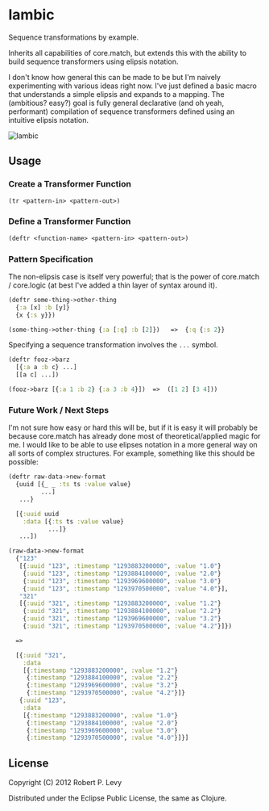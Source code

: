 # lambic

Sequence transformations by example.

Inherits all capabilities of core.match, but extends this with the ability to 
build sequence transformers using elipsis notation. 

I don't know how general this can be made to be but I'm naively experimenting
with various ideas right now.  I've just defined a basic macro that understands
a simple elipsis and expands to a mapping.  The (ambitious? easy?) goal is fully
general declarative (and oh yeah, performant) compilation of sequence 
transformers defined using an intuitive elipsis notation.

![lambic](https://raw.github.com/rplevy/lambic/master/etc/lambic.png)

## Usage

### Create a Transformer Function
 
```clojure
(tr <pattern-in> <pattern-out>)
```

### Define a Transformer Function

```clojure
(deftr <function-name> <pattern-in> <pattern-out>)
```

### Pattern Specification

The non-elipsis case is itself very powerful; that is the power of core.match / core.logic (at best I've added a thin layer of syntax around it).

```clojure
(deftr some-thing->other-thing
  {:a [x] :b [y]}
  {x {:s y}})

(some-thing->other-thing {:a [:q] :b [2]})   =>  {:q {:s 2}}
```

Specifying a sequence transformation involves the ```...``` symbol.

```clojure
(deftr fooz->barz
  [{:a a :b c} ...]
  [[a c] ...])

(fooz->barz [{:a 1 :b 2} {:a 3 :b 4}])  =>  ([1 2] [3 4]))
```

### Future Work / Next Steps

I'm not sure how easy or hard this will be, but if it is easy it will probably
be because core.match has already done most of theoretical/applied magic for me.
I would like to be able to use elipses notation in a more general way on all 
sorts of complex structures. For example, something like this should be possible:

```clojure
(deftr raw-data->new-format
  {uuid [{_ _ :ts ts :value value}
         ...]
   ...}

  [{:uuid uuid
    :data [{:ts ts :value value}
           ...]}
   ...])

(raw-data->new-format
  {"123"
   [{:uuid "123", :timestamp "1293883200000", :value "1.0"}
    {:uuid "123", :timestamp "1293884100000", :value "2.0"}
    {:uuid "123", :timestamp "1293969600000", :value "3.0"}
    {:uuid "123", :timestamp "1293970500000", :value "4.0"}],
   "321"
   [{:uuid "321", :timestamp "1293883200000", :value "1.2"}
    {:uuid "321", :timestamp "1293884100000", :value "2.2"}
    {:uuid "321", :timestamp "1293969600000", :value "3.2"}
    {:uuid "321", :timestamp "1293970500000", :value "4.2"}]})

  =>

  [{:uuid "321",
    :data
    [{:timestamp "1293883200000", :value "1.2"}
     {:timestamp "1293884100000", :value "2.2"}
     {:timestamp "1293969600000", :value "3.2"}
     {:timestamp "1293970500000", :value "4.2"}]}
   {:uuid "123",
    :data
    [{:timestamp "1293883200000", :value "1.0"}
     {:timestamp "1293884100000", :value "2.0"}
     {:timestamp "1293969600000", :value "3.0"}
     {:timestamp "1293970500000", :value "4.0"}]}]
```

## License

Copyright (C) 2012 Robert P. Levy

Distributed under the Eclipse Public License, the same as Clojure.
